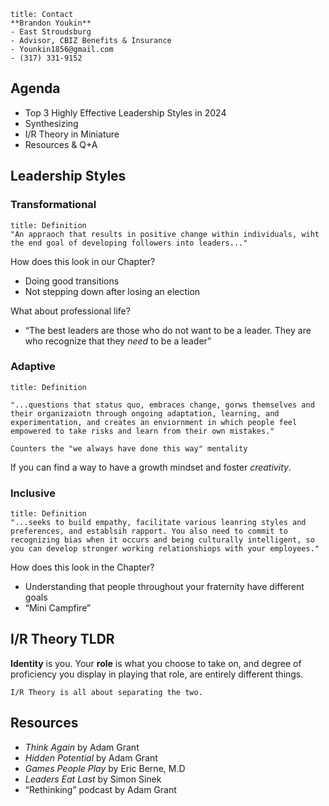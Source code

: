 
```ad-summary
title: Contact
**Brandon Youkin**
- East Stroudsburg
- Advisor, CBIZ Benefits & Insurance
- Younkin1856@gmail.com
- (317) 331-9152

```

## Agenda

- Top 3 Highly Effective Leadership Styles in 2024
- Synthesizing
- I/R Theory in Miniature
- Resources & Q+A

## Leadership Styles

### Transformational

```ad-note
title: Definition
"An appraoch that results in positive change within individuals, wiht the end goal of developing followers into leaders..."
```

How does this look in our Chapter?
- Doing good transitions
- Not stepping down after losing an election

What about professional life?
- “The best leaders are those who do not want to be a leader. They are who recognize that they *need* to be a leader”

### Adaptive

```ad-summary
title: Definition

"...questions that status quo, embraces change, gorws themselves and their organizaiotn through ongoing adaptation, learning, and experimentation, and creates an enviornment in which people feel empowered to take risks and learn from their own mistakes."
```

```ad-important
Counters the "we always have done this way" mentality
```

If you can find a way to have a growth mindset and foster *creativity*.

### Inclusive

```ad-summary
title: Definition
"...seeks to build empathy, facilitate various leanring styles and preferences, and establsih rapport. You also need to commit to recognizing bias when it occurs and being culturally intelligent, so you can develop stronger working relationshiops with your employees."
```

How does this look in the Chapter?
- Understanding that people throughout your fraternity have different goals
- “Mini Campfire”

## I/R Theory TLDR

**Identity** is you. Your **role** is what you choose to take on, and degree of proficiency you display in playing that role, are entirely different things. 

```ad-note
I/R Theory is all about separating the two.
```

## Resources

- *Think Again* by Adam Grant
- *Hidden Potential* by Adam Grant
- *Games People Play* by Eric Berne, M.D
- *Leaders Eat Last* by Simon Sinek
- “Rethinking” podcast by Adam Grant





